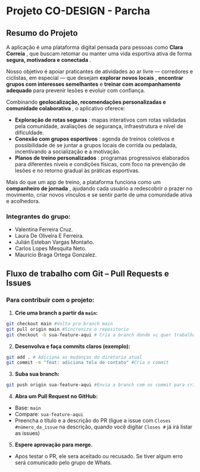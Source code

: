 # Projeto CO-DESIGN - Parcha

## Resumo do Projeto

A aplicação é uma plataforma digital pensada para pessoas como  **Clara Correia** , que buscam retomar ou manter uma vida esportiva ativa de forma  **segura, motivadora e conectada** .

Nosso objetivo é apoiar praticantes de atividades ao ar livre — corredores e ciclistas, em especial — que desejam  **explorar novos locais** , **encontrar grupos com interesses semelhantes** e **treinar com acompanhamento adequado** para prevenir lesões e evoluir com confiança.

Combinando  **geolocalização, recomendações personalizadas e comunidade colaborativa** , o aplicativo oferece:

* **Exploração de rotas seguras** : mapas interativos com rotas validadas pela comunidade, avaliações de segurança, infraestrutura e nível de dificuldade.
* **Conexão com grupos esportivos** : agenda de treinos coletivos e possibilidade de se juntar a grupos locais de corrida ou pedalada, incentivando a socialização e a motivação.
* **Planos de treino personalizados** : programas progressivos elaborados para diferentes níveis e condições físicas, com foco na prevenção de lesões e no retorno gradual às práticas esportivas.

Mais do que um app de treino, a plataforma funciona como um  **companheiro de jornada** , ajudando cada usuário a redescobrir o prazer no movimento, criar novos vínculos e se sentir parte de uma comunidade ativa e acolhedora.

### Integrantes do grupo:

* Valentina Ferreira Cruz.
* Laura De Oliveira E Ferreira.
* Julián Esteban Vargas Montaño.
* Carlos Lopes Mesquita Neto.
* Mauricio Braga Ortega Gonzalez.

## Fluxo de trabalho com Git – Pull Requests e Issues

### Para contribuir com o projeto:

1. **Crie uma branch a partir da `main`:**

```bash
git checkout main #Volta pra branch main
git pull origin main #Sincroniza o repositorio
git checkout -b sua-feature-aqui # Cria a branch donde vc quer trabalhar
```

2. **Desenvolva e faça commits claros (exemplo):**

```bash
git add . # Adiciona as mudanças do diretorio atual
git commit -m "feat: adiciona tela de contato" #Cria o commit
```

3. **Suba sua branch:**

```bash
git push origin sua-feature-aqui #Envia a branch com os commit para criar o Pull Request (PR) no Github 
```

4. **Abra um Pull Request no GitHub:**

- Base: `main`
- Compare: `sua-feature-aqui`
- Preencha o título e a descrição do PR (ligue a issue com `Closes #número_da_issue` na descrição, quando você digitar `Closes #` já irá listar as issues)

5. **Espere aprovação para merge.**

- Apos testar o PR, ele sera aceitado ou recusado. Se tiver algum erro será comunicado pelo grupo de Whats.

